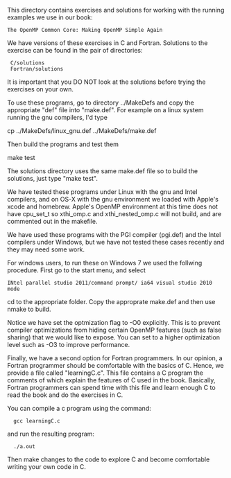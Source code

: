 This directory contains exercises and solutions for working 
with the running examples we use in our book:

    The OpenMP Common Core: Making OpenMP Simple Again

We have versions of these exercises in C and Fortran.  Solutions
to the exercise can be found in the pair of directories:

     C/solutions
     Fortran/solutions

It is important that you DO NOT look at the solutions before trying
the exercises on your own.

To use these programs, go to directory ../MakeDefs and 
copy the appropriate "def" file into "make.def".  For example 
on a linux system running the gnu compilers, I'd type

  cp ../MakeDefs/linux_gnu.def ../MakeDefs/make.def

Then build the programs and test them

   make test

The solutions directory uses the same make.def file so to build
the solutions, just type "make test".  

We have tested these programs under Linux with the gnu and Intel 
compilers, and on OS-X with the gnu environment we loaded with 
Apple's xcode and homebrew.  Apple's OpenMP environment at this 
time does not have cpu_set_t so xthi_omp.c and xthi_nested_omp.c 
will not build, and are commented out in the makefile.

We have used these programs with the PGI compiler (pgi.def) and the
Intel compilers under Windows, but we have not tested these 
cases recently and they may need some work.

For windows users, to run these on Windows 7 we used the follwing
procedure.  First go to the start menu, and select 
   
    INtel parallel studio 2011/command prompt/ ia64 visual studio 2010 mode

cd to the appropriate folder.  Copy the approprate make.def and 
then use nmake to build.

Notice we have set the optmization flag to -O0 explicitly. This is 
to prevent compiler optimizations from hiding certain OpenMP features (such 
as false sharing) that we would like to expose.  You can set to a higher
optimization level such as -O3 to improve performance.

Finally, we have a second option for Fortran programmers.  In our 
opinion, a Fortran programmer should be comfortable with the basics
of C.  Hence, we provide a file called "learningC.c".  This file 
contains a C program the comments of which explain the 
features of C used in the book.  Basically, Fortran programmers 
can spend time with this file and learn enough C to read the book 
and do the exercises in C.   

You can compile a c program using the command:

      gcc learningC.c

and run the resulting program:

      ./a.out

Then make changes to the code to explore C and become comfortable 
writing your own code in C. 
